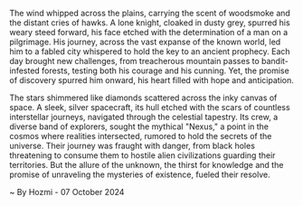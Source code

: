 
The wind whipped across the plains, carrying the scent of woodsmoke and the distant cries of hawks. A lone knight, cloaked in dusty grey, spurred his weary steed forward, his face etched with the determination of a man on a pilgrimage. His journey, across the vast expanse of the known world, led him to a fabled city whispered to hold the key to an ancient prophecy. Each day brought new challenges, from treacherous mountain passes to bandit-infested forests, testing both his courage and his cunning. Yet, the promise of discovery spurred him onward, his heart filled with hope and anticipation.

The stars shimmered like diamonds scattered across the inky canvas of space. A sleek, silver spacecraft, its hull etched with the scars of countless interstellar journeys, navigated through the celestial tapestry. Its crew, a diverse band of explorers, sought the mythical "Nexus," a point in the cosmos where realities intersected, rumored to hold the secrets of the universe. Their journey was fraught with danger, from black holes threatening to consume them to hostile alien civilizations guarding their territories. But the allure of the unknown, the thirst for knowledge and the promise of unraveling the mysteries of existence, fueled their resolve. 

~ By Hozmi - 07 October 2024
